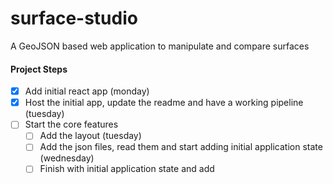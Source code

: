 # surface-studio
A GeoJSON based web application to manipulate and compare surfaces

#### Project Steps

- [x] Add initial react app (monday)
- [x] Host the initial app, update the readme and have a working pipeline (tuesday)
- [ ] Start the core features
  - [ ] Add the layout (tuesday)
  - [ ] Add the json files, read them and start adding initial application state (wednesday)
  - [ ] Finish with initial application state and add